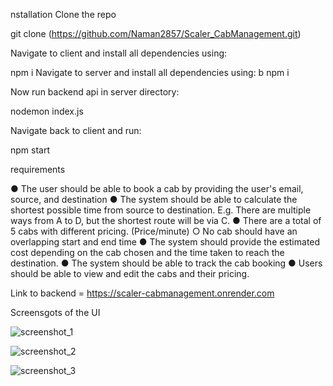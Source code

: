 nstallation
Clone the repo

git clone (https://github.com/Naman2857/Scaler_CabManagement.git)

Navigate to client and install all dependencies using:

npm i
Navigate to server and install all dependencies using:
b
npm i

Now run backend api in server directory:

nodemon index.js


Navigate back to client and run:

npm start


requirements


●	The user should be able to book a cab by providing the user's email, source, and destination
●	The system should be able to calculate the shortest possible time from source to destination. E.g. There are multiple ways from A to D, but the shortest route will be via C.
●	There are a total of 5 cabs with different pricing. (Price/minute)
○	No cab should have an overlapping start and end time
●	The system should provide the estimated cost depending on the cab chosen and the time taken to reach the destination.
●	The system should be able to track the cab booking
●	Users should be able to view and edit the cabs and their pricing.

Link to backend  = https://scaler-cabmanagement.onrender.com

Screensgots of the UI

![screenshot_1](https://github.com/Naman2857/Scaler_CabManagement/assets/91375130/facbfafb-7b4d-4b67-811a-1b07d2f7220c)

![screenshot_2](https://github.com/Naman2857/Scaler_CabManagement/assets/91375130/77b0cc63-fb63-412f-a07e-9d6b46157bee)

![screenshot_3](https://github.com/Naman2857/Scaler_CabManagement/assets/91375130/9b797cf3-55ba-40aa-b0a7-9423273dba00)

